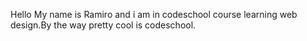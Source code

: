 Hello My name is Ramiro and i am in codeschool course learning web design.By the way pretty cool is codeschool.
